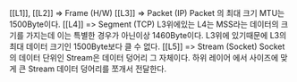 [[L1]], [[L2]] => Frame (H/W)
[[L3]] => Packet (IP)
	Packet 의 최대 크기 MTU는 1500Byte이다.
[[L4]] => Segment (TCP)
	L3위에있는 L4는 MSS라는 데이터의 크기를 가지는데 이는 특별한 경우가 아닌이상 1460Byte이다.
	L3위에 있기때문에 L3의 최대 데이터 크기인 1500Byte보다 클 수 없다.
[[L5]] => Stream (Socket)
	Socket의 데이터 단위인 Stream은 데이터 덩어리 그 자체이다. 하위 레이어 에서 사이즈에 맞게 큰 Stream 데이터 덩어리를 쪼개서 전달한다.